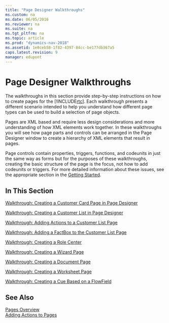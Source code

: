 ```yaml
---
title: "Page Designer Walkthroughs"
ms.custom: na
ms.date: 06/05/2016
ms.reviewer: na
ms.suite: na
ms.tgt_pltfrm: na
ms.topic: article
ms.prod: "dynamics-nav-2018"
ms.assetid: 1e8ceb58-1f82-4397-84cc-be177db367a5
caps.latest.revision: 9
manager: edupont
---
```

# Page Designer Walkthroughs
The walkthroughs in this section provide step-by-step instructions on how to create pages for the [!INCLUDE[rtc](includes/rtc_md.md)]. Each walkthrough presents a different scenario intended to help you understand how different page types can be used to build a selection of page objects.  
  
 Pages are XML based and require less design considerations and more understanding of how XML elements work together. In these walkthroughs you will see how page parts and controls can be arranged in the Page Designer window to create a hierarchy of XML elements that result in pages.  
  
 Page controls contain properties, triggers, functions, and codeunits in just the same way as forms but for the purposes of these walkthroughs, creating the basic structure of the page is the focus, not how to add codeunits or triggers. For more detailed information about these issues, see the appropriate section in the [Getting Started](Getting-Started.md).  
  
## In This Section  
 [Walkthrough: Creating a Customer Card Page in Page Designer](Walkthrough--Creating-a-Customer-Card-Page-in-Page-Designer.md)  
  
 [Walkthrough: Creating a Customer List in Page Designer](Walkthrough--Creating-a-Customer-List-in-Page-Designer.md)  
  
 [Walkthrough: Adding Actions to a Customer List Page](Walkthrough--Adding-Actions-to-a-Customer-List-Page.md)  
  
 [Walkthrough: Adding a FactBox to the Customer List Page](Walkthrough--Adding-a-FactBox-to-the-Customer-List-Page.md)  
  
 [Walkthrough: Creating a Role Center](Walkthrough--Creating-a-Role-Center.md)  
  
 [Walkthrough: Creating a Wizard Page](Walkthrough--Creating-a-Wizard-Page.md)  
  
 [Walkthrough: Creating a Document Page](Walkthrough--Creating-a-Document-Page.md)  
  
 [Walkthrough: Creating a Worksheet Page](Walkthrough--Creating-a-Worksheet-Page.md)  
  
 [Walkthrough: Creating a Cue Based on a FlowField](Walkthrough--Creating-a-Cue-Based-on-a-FlowField.md)  
  
## See Also  
 [Pages Overview](Pages-Overview.md)   
 [Adding Actions to Pages](Adding-Actions-to-Pages.md)